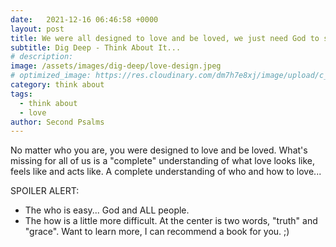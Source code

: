 ```yaml
---
date:   2021-12-16 06:46:58 +0000
layout: post
title: We were all designed to love and be loved, we just need God to show us how.
subtitle: Dig Deep - Think About It...
# description: 
image: /assets/images/dig-deep/love-design.jpeg
# optimized_image: https://res.cloudinary.com/dm7h7e8xj/image/upload/c_scale,w_380/v1559821647/theme2_ylcxxz.jpg
category: think about
tags:
  - think about
  - love
author: Second Psalms
---
```


<span>
No matter who you are, you were designed to love and be loved. What's missing for all of us is a "complete" understanding of what love looks like, feels like and acts like. A complete understanding of who and how to love... 

SPOILER ALERT: 
- The who is easy... God and ALL people.
- The how is a little more difficult. At the center is two words, "truth" and "grace". Want to learn more, I can recommend a book for you. ;)

</span>




